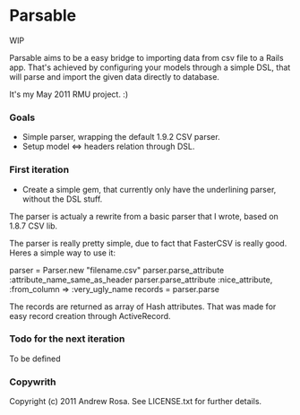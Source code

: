 Parsable
==========

WIP

Parsable aims to be a easy bridge to importing data from csv file to a
Rails app. That's achieved by configuring your models through a simple
DSL, that will parse and import the given data directly to database.

It's my May 2011 RMU project. :)

### Goals ###

* Simple parser, wrapping the default 1.9.2 CSV parser.
* Setup model <=> headers relation through DSL.

### First iteration ###

* Create a simple gem, that currently only have the underlining parser,
  without the DSL stuff.

The parser is actualy a rewrite from a basic parser that I wrote, based
on 1.8.7 CSV lib.

The parser is really pretty simple, due to fact that FasterCSV is really
good. Heres a simple way to use it:

  parser = Parser.new "filename.csv"
  parser.parse_attribute :attribute_name_same_as_header
  parser.parse_attribute :nice_attribute, :from_column => :very_ugly_name
  records = parser.parse

The records are returned as array of Hash attributes. That was made for
easy record creation through ActiveRecord.

### Todo for the next iteration ###

To be defined

### Copywrith ###

Copyright (c) 2011 Andrew Rosa. See LICENSE.txt for
further details.
